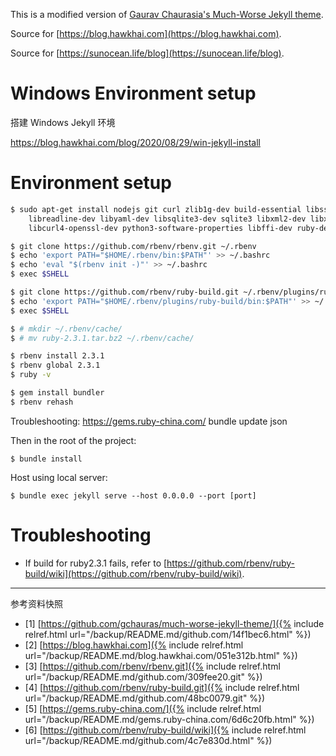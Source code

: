 This is a modified version of [Gaurav Chaurasia's Much-Worse Jekyll theme](https://github.com/gchauras/much-worse-jekyll-theme/).

Source for [https://blog.hawkhai.com](https://blog.hawkhai.com).

Source for [https://sunocean.life/blog](https://sunocean.life/blog).


# Windows Environment setup

搭建 Windows Jekyll 环境

<https://blog.hawkhai.com/blog/2020/08/29/win-jekyll-install>


# Environment setup

```bash
$ sudo apt-get install nodejs git curl zlib1g-dev build-essential libssl-dev \
    libreadline-dev libyaml-dev libsqlite3-dev sqlite3 libxml2-dev libxslt1-dev \
    libcurl4-openssl-dev python3-software-properties libffi-dev ruby-dev

$ git clone https://github.com/rbenv/rbenv.git ~/.rbenv
$ echo 'export PATH="$HOME/.rbenv/bin:$PATH"' >> ~/.bashrc
$ echo 'eval "$(rbenv init -)"' >> ~/.bashrc
$ exec $SHELL

$ git clone https://github.com/rbenv/ruby-build.git ~/.rbenv/plugins/ruby-build
$ echo 'export PATH="$HOME/.rbenv/plugins/ruby-build/bin:$PATH"' >> ~/.bashrc
$ exec $SHELL

$ # mkdir ~/.rbenv/cache/
$ # mv ruby-2.3.1.tar.bz2 ~/.rbenv/cache/

$ rbenv install 2.3.1
$ rbenv global 2.3.1
$ ruby -v

$ gem install bundler
$ rbenv rehash
```

Troubleshooting:
https://gems.ruby-china.com/
bundle update json

Then in the root of the project:

```
$ bundle install
```

Host using local server:

```
$ bundle exec jekyll serve --host 0.0.0.0 --port [port]
```


# Troubleshooting

- If build for ruby2.3.1 fails, refer to [https://github.com/rbenv/ruby-build/wiki](https://github.com/rbenv/ruby-build/wiki).

-----

<font class='ref_snapshot'>参考资料快照</font>

- [1] [https://github.com/gchauras/much-worse-jekyll-theme/]({% include relref.html url="/backup/README.md/github.com/14f1bec6.html" %})
- [2] [https://blog.hawkhai.com]({% include relref.html url="/backup/README.md/blog.hawkhai.com/051e312b.html" %})
- [3] [https://github.com/rbenv/rbenv.git]({% include relref.html url="/backup/README.md/github.com/309fee20.git" %})
- [4] [https://github.com/rbenv/ruby-build.git]({% include relref.html url="/backup/README.md/github.com/48bc0079.git" %})
- [5] [https://gems.ruby-china.com/]({% include relref.html url="/backup/README.md/gems.ruby-china.com/6d6c20fb.html" %})
- [6] [https://github.com/rbenv/ruby-build/wiki]({% include relref.html url="/backup/README.md/github.com/4c7e830d.html" %})
